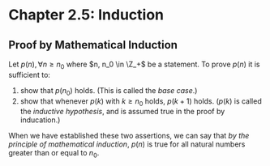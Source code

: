 # Chapter 2.5: Induction

## Proof by Mathematical Induction

Let $p(n), \forall n \ge n_0$ where $n, n_0 \in \Z_+$ be a statement. To prove
$p(n)$ it is sufficient to:

1. show that $p(n_0)$ holds. (This is called the *base case*.)
2. show that whenever $p(k)$ with $k \ge n_0$ holds, $p(k+1)$ holds. ($p(k)$ is
   called the *inductive hypothesis*, and is assumed true in the proof by
   inducation.)

When we have established these two assertions, we can say that *by the
principle of mathematical induction*, $p(n)$ is true for all natural numbers
greater than or equal to $n_0$.
